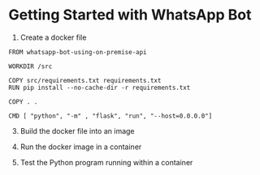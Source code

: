 # Getting Started with WhatsApp Bot

1. Create a docker file

```
FROM whatsapp-bot-using-on-premise-api

WORKDIR /src

COPY src/requirements.txt requirements.txt
RUN pip install --no-cache-dir -r requirements.txt

COPY . .

CMD [ "python", "-m" , "flask", "run", "--host=0.0.0.0"]
```

3. Build the docker file into an image

4. Run the docker image in a container

5. Test the Python program running within a container

